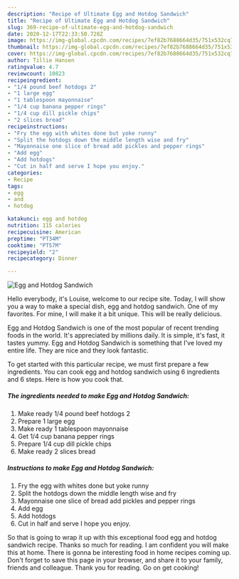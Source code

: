 ```yaml
---
description: "Recipe of Ultimate Egg and Hotdog Sandwich"
title: "Recipe of Ultimate Egg and Hotdog Sandwich"
slug: 369-recipe-of-ultimate-egg-and-hotdog-sandwich
date: 2020-12-17T22:33:50.728Z
image: https://img-global.cpcdn.com/recipes/7ef82b7688664d35/751x532cq70/egg-and-hotdog-sandwich-recipe-main-photo.jpg
thumbnail: https://img-global.cpcdn.com/recipes/7ef82b7688664d35/751x532cq70/egg-and-hotdog-sandwich-recipe-main-photo.jpg
cover: https://img-global.cpcdn.com/recipes/7ef82b7688664d35/751x532cq70/egg-and-hotdog-sandwich-recipe-main-photo.jpg
author: Tillie Hansen
ratingvalue: 4.7
reviewcount: 10823
recipeingredient:
- "1/4 pound beef hotdogs 2"
- "1 large egg"
- "1 tablespoon mayonnaise"
- "1/4 cup banana pepper rings"
- "1/4 cup dill pickle chips"
- "2 slices bread"
recipeinstructions:
- "Fry the egg with whites done but yoke runny"
- "Split the hotdogs down the middle length wise and fry"
- "Mayonnaise one slice of bread add pickles and pepper rings"
- "Add egg"
- "Add hotdogs"
- "Cut in half and serve I hope you enjoy."
categories:
- Recipe
tags:
- egg
- and
- hotdog

katakunci: egg and hotdog 
nutrition: 115 calories
recipecuisine: American
preptime: "PT34M"
cooktime: "PT57M"
recipeyield: "2"
recipecategory: Dinner

---
```



![Egg and Hotdog Sandwich](https://img-global.cpcdn.com/recipes/7ef82b7688664d35/751x532cq70/egg-and-hotdog-sandwich-recipe-main-photo.jpg)

Hello everybody, it's Louise, welcome to our recipe site. Today, I will show you a way to make a special dish, egg and hotdog sandwich. One of my favorites. For mine, I will make it a bit unique. This will be really delicious.

Egg and Hotdog Sandwich is one of the most popular of recent trending foods in the world. It's appreciated by millions daily. It is simple, it's fast, it tastes yummy. Egg and Hotdog Sandwich is something that I've loved my entire life. They are nice and they look fantastic.




To get started with this particular recipe, we must first prepare a few ingredients. You can cook egg and hotdog sandwich using 6 ingredients and 6 steps. Here is how you cook that.

<!--inarticleads1-->

##### The ingredients needed to make Egg and Hotdog Sandwich:

1. Make ready 1/4 pound beef hotdogs 2
1. Prepare 1 large egg
1. Make ready 1 tablespoon mayonnaise
1. Get 1/4 cup banana pepper rings
1. Prepare 1/4 cup dill pickle chips
1. Make ready 2 slices bread




<!--inarticleads2-->

##### Instructions to make Egg and Hotdog Sandwich:

1. Fry the egg with whites done but yoke runny
1. Split the hotdogs down the middle length wise and fry
1. Mayonnaise one slice of bread add pickles and pepper rings
1. Add egg
1. Add hotdogs
1. Cut in half and serve I hope you enjoy.




So that is going to wrap it up with this exceptional food egg and hotdog sandwich recipe. Thanks so much for reading. I am confident you will make this at home. There is gonna be interesting food in home recipes coming up. Don't forget to save this page in your browser, and share it to your family, friends and colleague. Thank you for reading. Go on get cooking!
